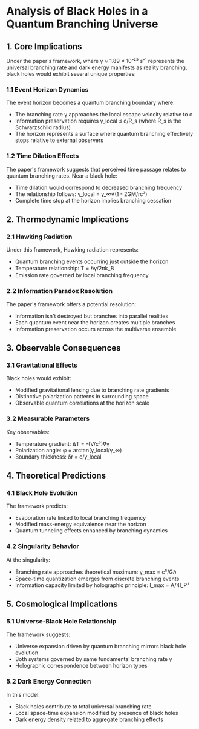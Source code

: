 # Analysis of Black Holes in a Quantum Branching Universe

## 1. Core Implications

Under the paper's framework, where γ ≈ 1.89 × 10⁻²⁹ s⁻¹ represents the universal branching rate and dark energy manifests as reality branching, black holes would exhibit several unique properties:

### 1.1 Event Horizon Dynamics

The event horizon becomes a quantum branching boundary where:
- The branching rate γ approaches the local escape velocity relative to c
- Information preservation requires γ_local ≤ c/R_s (where R_s is the Schwarzschild radius)
- The horizon represents a surface where quantum branching effectively stops relative to external observers

### 1.2 Time Dilation Effects

The paper's framework suggests that perceived time passage relates to quantum branching rates. Near a black hole:
- Time dilation would correspond to decreased branching frequency
- The relationship follows: γ_local = γ_∞√(1 - 2GM/rc²)
- Complete time stop at the horizon implies branching cessation

## 2. Thermodynamic Implications

### 2.1 Hawking Radiation

Under this framework, Hawking radiation represents:
- Quantum branching events occurring just outside the horizon
- Temperature relationship: T = ℏγ/2πk_B
- Emission rate governed by local branching frequency

### 2.2 Information Paradox Resolution

The paper's framework offers a potential resolution:
- Information isn't destroyed but branches into parallel realities
- Each quantum event near the horizon creates multiple branches
- Information preservation occurs across the multiverse ensemble

## 3. Observable Consequences

### 3.1 Gravitational Effects

Black holes would exhibit:
- Modified gravitational lensing due to branching rate gradients
- Distinctive polarization patterns in surrounding space
- Observable quantum correlations at the horizon scale

### 3.2 Measurable Parameters

Key observables:
- Temperature gradient: ΔT = -(V/c³)∇γ
- Polarization angle: φ = arctan(γ_local/γ_∞)
- Boundary thickness: δr = c/γ_local

## 4. Theoretical Predictions

### 4.1 Black Hole Evolution

The framework predicts:
- Evaporation rate linked to local branching frequency
- Modified mass-energy equivalence near the horizon
- Quantum tunneling effects enhanced by branching dynamics

### 4.2 Singularity Behavior

At the singularity:
- Branching rate approaches theoretical maximum: γ_max = c⁵/Gℏ
- Space-time quantization emerges from discrete branching events
- Information capacity limited by holographic principle: I_max = A/4l_P²

## 5. Cosmological Implications

### 5.1 Universe-Black Hole Relationship

The framework suggests:
- Universe expansion driven by quantum branching mirrors black hole evolution
- Both systems governed by same fundamental branching rate γ
- Holographic correspondence between horizon types

### 5.2 Dark Energy Connection

In this model:
- Black holes contribute to total universal branching rate
- Local space-time expansion modified by presence of black holes
- Dark energy density related to aggregate branching effects
